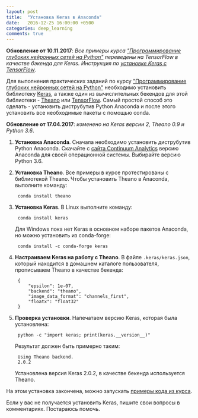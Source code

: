 ```yaml
---
layout: post
title:  "Установка Keras в Anaconda"
date:   2016-12-25 16:00:00 +0500
categories: deep_learning
comments: true
---
```

**Обновление от 10.11.2017**: *Все примеры курса ["Программирование глубоких нейронных сетей на Python"](http://www.asozykin.ru/courses/nnpython) переведены на TensorFlow в качестве бэкенда для Keras. Инструкция по [установке Keras с TensorFlow](/deep_learning/2017/09/07/Keras-Installation-TensorFlow.html)*.

Для выполнения практических заданий по курсу ["Программирование глубоких нейронных сетей на Python"](http://www.asozykin.ru/courses/nnpython) необходимо установить библиотеку [Keras](https://keras.io/), а также один из вычислительных бекендов для этой библиотеки - [Theano](http://deeplearning.net/software/theano/) или [TensorFlow](https://www.tensorflow.org/). Самый простой способ это сделать - установить диструбутив Python Anaconda и после этого установить все необходимые пакеты с помощью conda. 

<!--more-->

**Обновление от 17.04.2017**: *изменено на Keras версии 2, Theano 0.9 и Python 3.6*.

1. **Установка Anaconda**. Сначала необходимо установить диструбутив Python Anaconda. Скачайте с [сайта Continuum Analytics](https://www.continuum.io/downloads) версию Anaconda для своей операционной системы. Выбирайте версию Python 3.6.

2. **Установка Theano**. Все примеры в курсе протестированы с библиотекой Theano. Чтобы установить Theano в Anaconda, выполните команду:
    
        conda install theano
  
3. **Установка Keras**. В Linux выполните команду:
  
        conda install keras

    Для Windows пока нет Keras в основном наборе пакетов Anaconda, но можно установить из conda-forge:

        conda install -c conda-forge keras

4. **Настраиваем Keras на работу с Theano**. В файле `.keras/keras.json`, который находится в домашнем каталоге пользователя, прописываем Theano в качестве бекенда:

        {
            "epsilon": 1e-07,
            "backend": "theano",
            "image_data_format": "channels_first",
            "floatx": "float32"
        }
  

5. **Проверка установки**. Напечатаем версию Keras, которая была установлена:

        python -c "import keras; print(keras.__version__)"
    
    Результат должен быть примерно таким:
    
        Using Theano backend.
        2.0.2
    
    Установлена версия Keras 2.0.2, в качестве бекенда используется Theano.
    
На этом установка закончена, можно запускать [примеры кода из курса](https://github.com/sozykin/dlpython_course).
 
Если у вас не получается установить Keras, пишите свои вопросы в комментариях. Постараюсь помочь.
     

